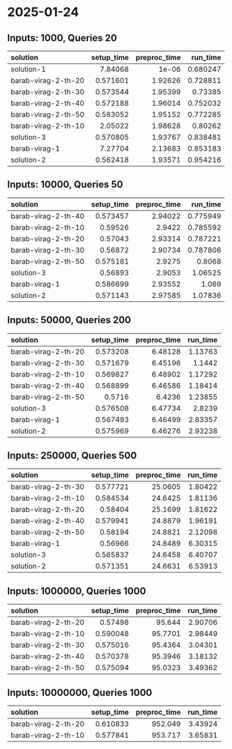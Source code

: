 # 2025-01-24

## Inputs: 1000, Queries 20

| solution            |   setup_time |   preproc_time |   run_time |
|:--------------------|-------------:|---------------:|-----------:|
| solution-1          |     7.84068  |        1e-06   |   0.680247 |
| barab-virag-2-th-20 |     0.571601 |        1.92626 |   0.728811 |
| barab-virag-2-th-30 |     0.573544 |        1.95399 |   0.73385  |
| barab-virag-2-th-40 |     0.572188 |        1.96014 |   0.752032 |
| barab-virag-2-th-50 |     0.583052 |        1.95152 |   0.772285 |
| barab-virag-2-th-10 |     2.05022  |        1.98628 |   0.80262  |
| solution-3          |     0.570805 |        1.93767 |   0.838481 |
| barab-virag-1       |     7.27704  |        2.13683 |   0.853183 |
| solution-2          |     0.562418 |        1.93571 |   0.954216 |

## Inputs: 10000, Queries 50

| solution            |   setup_time |   preproc_time |   run_time |
|:--------------------|-------------:|---------------:|-----------:|
| barab-virag-2-th-40 |     0.573457 |        2.94022 |   0.775949 |
| barab-virag-2-th-10 |     0.59526  |        2.9422  |   0.785592 |
| barab-virag-2-th-20 |     0.57043  |        2.93314 |   0.787221 |
| barab-virag-2-th-30 |     0.56872  |        2.90734 |   0.787806 |
| barab-virag-2-th-50 |     0.575181 |        2.9275  |   0.8068   |
| solution-3          |     0.56893  |        2.9053  |   1.06525  |
| barab-virag-1       |     0.586699 |        2.93552 |   1.069    |
| solution-2          |     0.571143 |        2.97585 |   1.07836  |

## Inputs: 50000, Queries 200

| solution            |   setup_time |   preproc_time |   run_time |
|:--------------------|-------------:|---------------:|-----------:|
| barab-virag-2-th-20 |     0.573208 |        6.48128 |    1.13763 |
| barab-virag-2-th-30 |     0.571679 |        6.45196 |    1.1442  |
| barab-virag-2-th-10 |     0.569827 |        6.48902 |    1.17292 |
| barab-virag-2-th-40 |     0.568899 |        6.46586 |    1.18414 |
| barab-virag-2-th-50 |     0.5716   |        6.4236  |    1.23855 |
| solution-3          |     0.576508 |        6.47734 |    2.8239  |
| barab-virag-1       |     0.567493 |        6.46499 |    2.83357 |
| solution-2          |     0.575969 |        6.46276 |    2.93238 |

## Inputs: 250000, Queries 500

| solution            |   setup_time |   preproc_time |   run_time |
|:--------------------|-------------:|---------------:|-----------:|
| barab-virag-2-th-30 |     0.577721 |        25.0605 |    1.80422 |
| barab-virag-2-th-10 |     0.584534 |        24.6425 |    1.81136 |
| barab-virag-2-th-20 |     0.58404  |        25.1699 |    1.81622 |
| barab-virag-2-th-40 |     0.579941 |        24.8879 |    1.96191 |
| barab-virag-2-th-50 |     0.58194  |        24.8821 |    2.12098 |
| barab-virag-1       |     0.56966  |        24.8489 |    6.30315 |
| solution-3          |     0.565837 |        24.6458 |    6.40707 |
| solution-2          |     0.571351 |        24.6631 |    6.53913 |

## Inputs: 1000000, Queries 1000

| solution            |   setup_time |   preproc_time |   run_time |
|:--------------------|-------------:|---------------:|-----------:|
| barab-virag-2-th-20 |     0.57498  |        95.644  |    2.90706 |
| barab-virag-2-th-10 |     0.590048 |        95.7701 |    2.98449 |
| barab-virag-2-th-30 |     0.575016 |        95.4364 |    3.04301 |
| barab-virag-2-th-40 |     0.570378 |        95.3946 |    3.18132 |
| barab-virag-2-th-50 |     0.575094 |        95.0323 |    3.49362 |

## Inputs: 10000000, Queries 1000

| solution            |   setup_time |   preproc_time |   run_time |
|:--------------------|-------------:|---------------:|-----------:|
| barab-virag-2-th-20 |     0.610833 |        952.049 |    3.43924 |
| barab-virag-2-th-10 |     0.577841 |        953.717 |    3.65831 |